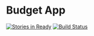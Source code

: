 # Budget App

[![Stories in Ready](https://badge.waffle.io/camman3d/BudgetApp2.svg?label=ready&title=Ready)](http://waffle.io/camman3d/BudgetApp2)
[![Build Status](https://travis-ci.org/camman3d/BudgetApp2.svg?branch=master)](https://travis-ci.org/camman3d/BudgetApp2)
